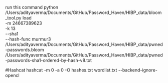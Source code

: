 run this command 
python /Users/adityaverma/Documents/GitHub/Password_Haven/HIBP_data/bloom_tool.py load \
    -m 24667389623 \
    -k 13 \
    --sha1 \
    --hash-func murmur3 \
    /Users/adityaverma/Documents/GitHub/Password_Haven/HIBP_data/pwned-passwords.bloom \
   /Users/adityaverma/Documents/GitHub/Password_Haven/HIBP_data/pwned-passwords-sha1-ordered-by-hash-v8.txt


#Hashcat
hashcat -m 0 -a 0 -O hashes.txt wordlist.txt --backend-ignore-opencl